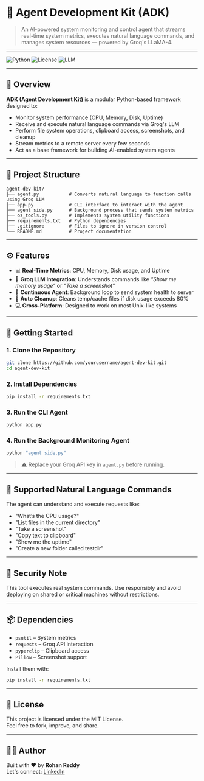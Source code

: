# 🧠 Agent Development Kit (ADK)

> An AI-powered system monitoring and control agent that streams real-time system metrics, executes natural language commands, and manages system resources — powered by Groq's LLaMA-4.

---

![Python](https://img.shields.io/badge/Python-3.9%2B-blue)
![License](https://img.shields.io/badge/License-MIT-green)
![LLM](https://img.shields.io/badge/LLM-Groq%20LLaMA--4-orange)

---

## 🚀 Overview

**ADK (Agent Development Kit)** is a modular Python-based framework designed to:

- Monitor system performance (CPU, Memory, Disk, Uptime)
- Receive and execute natural language commands via Groq's LLM
- Perform file system operations, clipboard access, screenshots, and cleanup
- Stream metrics to a remote server every few seconds
- Act as a base framework for building AI-enabled system agents

---

## 📁 Project Structure

```
agent-dev-kit/
├── agent.py           # Converts natural language to function calls using Groq LLM
├── app.py             # CLI interface to interact with the agent
├── agent side.py      # Background process that sends system metrics
├── os_tools.py        # Implements system utility functions
├── requirements.txt   # Python dependencies
├── .gitignore         # Files to ignore in version control
└── README.md          # Project documentation
```

---

## ⚙️ Features

- 📊 **Real-Time Metrics**: CPU, Memory, Disk usage, and Uptime
- 🧠 **Groq LLM Integration**: Understands commands like _"Show me memory usage"_ or _"Take a screenshot"_
- 🔁 **Continuous Agent**: Background loop to send system health to server
- 🧹 **Auto Cleanup**: Cleans temp/cache files if disk usage exceeds 80%
- 💻 **Cross-Platform**: Designed to work on most Unix-like systems

---

## 🔧 Getting Started

### 1. Clone the Repository

```bash
git clone https://github.com/yourusername/agent-dev-kit.git
cd agent-dev-kit
```

### 2. Install Dependencies

```bash
pip install -r requirements.txt
```

### 3. Run the CLI Agent

```bash
python app.py
```

### 4. Run the Background Monitoring Agent

```bash
python "agent side.py"
```

> ⚠️ Replace your Groq API key in `agent.py` before running.

---

## 🧠 Supported Natural Language Commands

The agent can understand and execute requests like:

- "What’s the CPU usage?"
- "List files in the current directory"
- "Take a screenshot"
- "Copy text to clipboard"
- "Show me the uptime"
- "Create a new folder called testdir"

---

## 🔐 Security Note

This tool executes real system commands. Use responsibly and avoid deploying on shared or critical machines without restrictions.

---

## 📦 Dependencies

- `psutil` – System metrics
- `requests` – Groq API interaction
- `pyperclip` – Clipboard access
- `Pillow` – Screenshot support

Install them with:

```bash
pip install -r requirements.txt
```

---

## 📄 License

This project is licensed under the MIT License.  
Feel free to fork, improve, and share.

---

## 👨‍💻 Author

Built with ❤️ by **Rohan Reddy**  
Let's connect: [LinkedIn](https://www.linkedin.com/in/rohan-reddy-78a68b213/)
